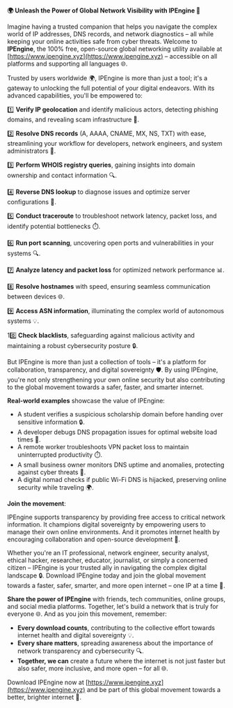 **🌍 Unleash the Power of Global Network Visibility with IPEngine 🚀**

Imagine having a trusted companion that helps you navigate the complex world of IP addresses, DNS records, and network diagnostics – all while keeping your online activities safe from cyber threats. Welcome to **IPEngine**, the 100% free, open-source global networking utility available at [https://www.ipengine.xyz](https://www.ipengine.xyz) – accessible on all platforms and supporting all languages 🌐.

Trusted by users worldwide 🌍, IPEngine is more than just a tool; it's a gateway to unlocking the full potential of your digital endeavors. With its advanced capabilities, you'll be empowered to:

1️⃣ **Verify IP geolocation** and identify malicious actors, detecting phishing domains, and revealing scam infrastructure 🔗.

2️⃣ **Resolve DNS records** (A, AAAA, CNAME, MX, NS, TXT) with ease, streamlining your workflow for developers, network engineers, and system administrators 📡.

3️⃣ **Perform WHOIS registry queries**, gaining insights into domain ownership and contact information 🔍.

4️⃣ **Reverse DNS lookup** to diagnose issues and optimize server configurations 🤔.

5️⃣ **Conduct traceroute** to troubleshoot network latency, packet loss, and identify potential bottlenecks ⏱️.

6️⃣ **Run port scanning**, uncovering open ports and vulnerabilities in your systems 🔍.

7️⃣ **Analyze latency and packet loss** for optimized network performance 📊.

8️⃣ **Resolve hostnames** with speed, ensuring seamless communication between devices 🌐.

9️⃣ **Access ASN information**, illuminating the complex world of autonomous systems 💡.

10️⃣ **Check blacklists**, safeguarding against malicious activity and maintaining a robust cybersecurity posture 🔒.

But IPEngine is more than just a collection of tools – it's a platform for collaboration, transparency, and digital sovereignty 🛡️. By using IPEngine, you're not only strengthening your own online security but also contributing to the global movement towards a safer, faster, and smarter internet.

**Real-world examples** showcase the value of IPEngine:

- A student verifies a suspicious scholarship domain before handing over sensitive information 🔒.
- A developer debugs DNS propagation issues for optimal website load times 📡.
- A remote worker troubleshoots VPN packet loss to maintain uninterrupted productivity ⏱️.
- A small business owner monitors DNS uptime and anomalies, protecting against cyber threats 💼.
- A digital nomad checks if public Wi-Fi DNS is hijacked, preserving online security while traveling 🌍.

**Join the movement**:

IPEngine supports transparency by providing free access to critical network information. It champions digital sovereignty by empowering users to manage their own online environments. And it promotes internet health by encouraging collaboration and open-source development 📡.

Whether you're an IT professional, network engineer, security analyst, ethical hacker, researcher, educator, journalist, or simply a concerned citizen – IPEngine is your trusted ally in navigating the complex digital landscape 🔒. Download IPEngine today and join the global movement towards a faster, safer, smarter, and more open internet – one IP at a time 🚀.

**Share the power of IPEngine** with friends, tech communities, online groups, and social media platforms. Together, let's build a network that is truly for everyone 🌐. And as you join this movement, remember:

- **Every download counts**, contributing to the collective effort towards internet health and digital sovereignty 💡.
- **Every share matters**, spreading awareness about the importance of network transparency and cybersecurity 🔍.
- **Together, we can** create a future where the internet is not just faster but also safer, more inclusive, and more open – for all 🌐.

Download IPEngine now at [https://www.ipengine.xyz](https://www.ipengine.xyz) and be part of this global movement towards a better, brighter internet 🚀.